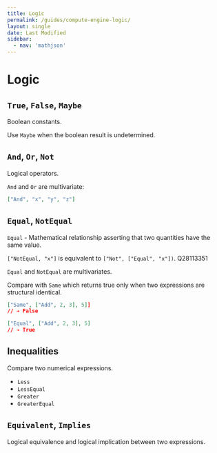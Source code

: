 ```yaml
---
title: Logic
permalink: /guides/compute-engine-logic/
layout: single
date: Last Modified
sidebar:
  - nav: 'mathjson'
---
```


<script type='module'>
    import {renderMathInDocument} from '//unpkg.com/mathlive/dist/mathlive.min.mjs';
    renderMathInDocument();
</script>

# Logic

## `True`, `False`, `Maybe`

Boolean constants.

Use `Maybe` when the boolean result is undetermined.

## `And`, `Or`, `Not`

Logical operators.

`And` and `Or` are multivariate:

```json
["And", "x", "y", "z"]
```

## `Equal`, `NotEqual`

`Equal` - Mathematical relationship asserting that two quantities have the same
value.

`["NotEqual, "x"]` is equivalent to `["Not", ["Equal", "x"])`. Q28113351

`Equal` and `NotEqual` are multivariates.

Compare with `Same` which returns true only when two expressions are structural
identical.

```json
["Same", ["Add", 2, 3], 5]]
// ➔ False

["Equal", ["Add", 2, 3], 5]
// ➔ True
```

## Inequalities

Compare two numerical expressions.

- `Less`
- `LessEqual`
- `Greater`
- `GreaterEqual`

## `Equivalent`, `Implies`

Logical equivalence and logical implication between two expressions.
